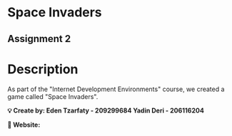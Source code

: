 # Space Invaders
## Assignment 2

# Description
As part of the "Internet Development Environments" course, we created a game called "Space Invaders". 


**💡 Create by: Eden Tzarfaty - 209299684
    Yadin Deri - 206116204**
    
 **📎 Website:**

